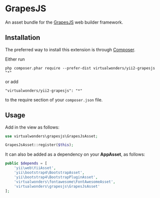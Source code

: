 GrapesJS
========
An asset bundle for the [GrapesJS](https://grapesjs.com/) web builder framework.

Installation
------------

The preferred way to install this extension is through [Composer](http://getcomposer.org/download/).

Either run

```
php composer.phar require --prefer-dist virtualwonders/yii2-grapesjs "*"
```

or add

```
"virtualwonders/yii2-grapesjs": "*"
```

to the require section of your `composer.json` file.


Usage
-----

Add in the view as follows:

```php
use virtualwonders\grapesjs\GrapesJsAsset;

GrapesJsAsset::register($this);
```

It can also be added as a dependency on your **AppAsset**, as follows:

```php
public $depends = [
    'yii\web\YiiAsset',
    'yii\bootstrap4\BootstrapAsset',
    'yii\bootstrap4\BootstrapPluginAsset',
    'virtualwonders\fontawesome\FontAwesomeAsset',
    'virtualwonders\grapesjs\GrapesJsAsset'
];
```

